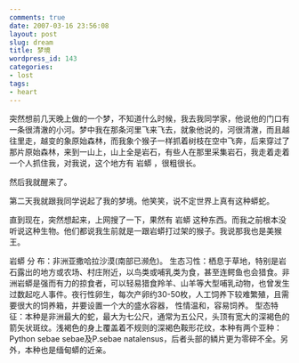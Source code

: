 ```yaml
---
comments: true
date: 2007-03-16 23:56:08
layout: post
slug: dream
title: 梦境
wordpress_id: 143
categories:
- lost
tags:
- heart
---
```


突然想前几天晚上做的一个梦，不知道什么时候，我去我同学家，他说他的门口有一条很清澈的小河。梦中我在那条河里飞来飞去，就象他说的，河很清澈，而且越往里走，越变的象原始森林，而我象个猴子一样抓着树枝在空中飞奔，后来穿过了那片原始森林，来到一山上，山上全是岩石，有些人在那里采集岩石，我走着走着一个人抓住我，对我说，这个地方有 岩蟒 ，很粗很长。



然后我就醒来了。

第二天我就跟我同学说起了我的梦境。他笑笑，说不定世界上真有这种蟒蛇。

直到现在，突然想起来，上网搜了一下，果然有 岩蟒 这种东西。而我之前根本没听说这种生物。他们都说我生前就是一跟岩蟒打过架的猴子。我说那我也是美猴王。



> 
岩蟒
分 布：非洲亚撒哈拉沙漠(南部已濒危)。 
生态习性：栖息于草地，特别是岩石露出的地方或农场、村庄附近，以鸟类或哺乳类为食，甚至连鳄鱼也会猎食。非洲岩蟒是强而有力的掠食者，可以轻易猎食羚羊、山羊等大型哺乳动物，也曾发生过数起吃人事件。夜行性卵生，每次产卵约30-50枚，人工饲养下较难繁殖，且需要很大的饲养箱，并要设置一个大的盛水容器， 性情温和，容易饲养。 
型态特征：本种是非洲最大的蛇，最大为七公尺，通常为五公尺，头顶有宽大的深褐色的箭矢状斑纹。浅褐色的身上覆盖着不规则的深褐色鞍形花纹，本种有两个亚种：Python sebae sebae及P.sebae natalensus，后者头部的鳞片更为零碎不全。另外，本种也是缅甸蟒的近亲。

